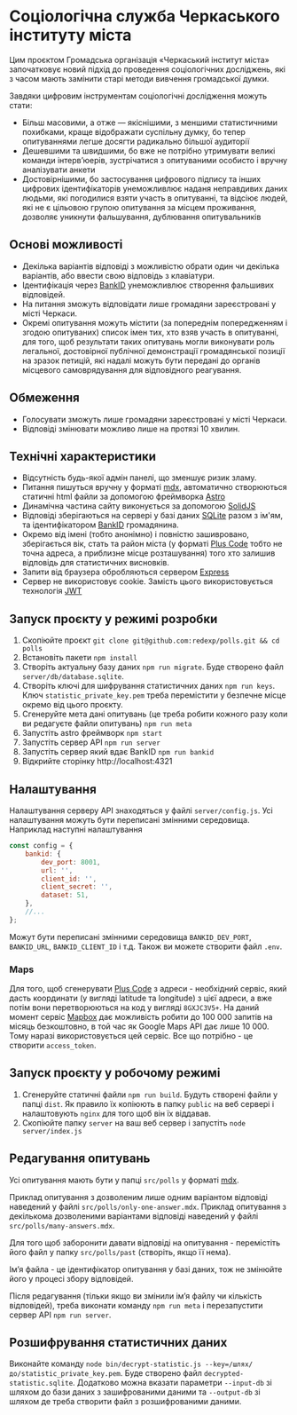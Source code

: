# Соціологічна служба Черкаського інституту міста

Цим проєктом Громадська організація «Черкаський інститут міста» започатковує новий підхід до проведення соціологічних досліджень, які з часом мають замінити старі методи вивчення громадської думки.

Завдяки цифровим інструментам соціологічні дослідження можуть стати:

- Більш масовими, а отже — якіснішими, з меншими статистичними похибками, краще відображати суспільну думку, бо тепер опитуваннями легше досягти радикально більшої аудиторії
- Дешевшими та швидшими, бо вже не потрібно утримувати великі команди інтерв’юерів, зустрічатися з опитуваними особисто і вручну аналізувати анкети
- Достовірнішими, бо застосування цифрового підпису та інших цифрових ідентифікаторів унеможливлює наданя неправдивих даних людьми, які погодилися взяти участь в опитуванні, та відсіює людей, які не є цільовою групою опитування за місцем проживання, дозволяє уникнути фальшування, дублювання опитувальників

## Основі можливості

- Декілька варіантів відповіді з можливістю обрати один чи декілька варіантів, або ввести свою відповідь з клавіатури.
- Ідентифікація через [BankID](https://bank.gov.ua/ua/bank-id-nbu) унеможливлює створення фальшивих відповідей.
- На питання зможуть відповідати лише громадяни зареєстровані у місті Черкаси.
- Окремі опитування можуть містити (за попереднім попередженням і згодою опитуваних) список імен тих, хто взяв участь в опитуванні, для того, щоб результати таких опитувань могли виконувати роль легальної, достовірної публічної демонстрації громадянської позиції на зразок петицій, які надалі можуть бути передані до органів місцевого самоврядування для відповідного реагування.

## Обмеження

- Голосувати зможуть лише громадяни зареєстровані у місті Черкаси.
- Відповіді змінювати можливо лише на протязі 10 хвилин.

## Технічні характеристики

- Відсутність будь-якої адмін панелі, що зменшує ризик зламу.
- Питання пишуться вручну у форматі [mdx](https://mdxjs.com), автоматично створюються статичні html файли за допомогою фреймворка [Astro](https://astro.build)
- Динамічна частина сайту виконується за допомогою [SolidJS](https://solidjs.com)
- Відповіді зберігаються на сервері у базі даних [SQLite](https://sqlite.org) разом з ім'ям, та ідентифікатором [BankID](https://bank.gov.ua/ua/bank-id-nbu) громадянина. 
- Окремо від імені (тобто анонімно) і повністю зашивровано, зберігається вік, стать та район міста (у форматі [Plus Code](https://uk.wikipedia.org/wiki/Відкритий_код_розташування) тобто не точна адреса, а приблизне місце розташування) того хто залишив відповідь для статистичних висновків.
- Запити від браузера обробляються сервером [Express](https://expressjs.com)
- Сервер не використовує cookie. Замість цього використовується технологія [JWT](https://jwt.io)

## Запуск проєкту у режимі розробки

1. Скопіюйте проєкт `git clone git@github.com:redexp/polls.git && cd polls`
2. Встановіть пакети `npm install`
3. Створіть актуальну базу даних `npm run migrate`. Буде створено файл `server/db/database.sqlite`.
4. Створіть ключі для шифрування статистичних даних `npm run keys`. Ключ `statistic_private_key.pem` треба перемістити у безпечне місце окремо від цього проєкту.
5. Сгенеруйте мета дані опитувань (це треба робити кожного разу коли ви редагуєте файли опитувань) `npm run meta`
6. Запустіть astro фреймворк `npm start`
7. Запустіть сервер API `npm run server`
8. Запустіть сервер який вдає BankID `npm run bankid`
9. Відкрийте сторінку http://localhost:4321

## Налаштування

Налаштування серверу API знаходяться у файлі `server/config.js`. Усі налаштування можуть бути переписані змінними середовища. Наприклад наступні налаштування
```js
const config = {
	bankid: {
		dev_port: 8001,
		url: '',
		client_id: '',
		client_secret: '',
		dataset: 51,
	},
    //...
};
```
Можут бути переписані змінними середовища `BANKID_DEV_PORT`, `BANKID_URL`, `BANKID_CLIENT_ID` і т.д. Також ви можете створити файл `.env`.

### Maps

Для того, щоб сгенерувати [Plus Code](https://uk.wikipedia.org/wiki/Відкритий_код_розташування) з адреси - необхідний сервіс, який дасть координати (у вигляді latitude та longitude) з цієї адреси, а вже потім вони перетворюються на код у вигляді `8GXJC3V5+`. На даний момент сервіс [Mapbox](https://mapbox.com) дає можливість робити до 100 000 запитів на місяць безкоштовно, в той час як Google Maps API дає лише 10 000. Тому наразі використовується цей сервіс. Все що потрібно - це створити `access_token`.

## Запуск проєкту у робочому режимі

1. Сгенеруйте статичні файли `npm run build`. Будуть створені файли у папці `dist`. Як правило їх копіюють в папку `public` на веб сервері і налаштовують `nginx` для того щоб він їх віддавав.
2. Скопіюйте папку `server` на ваш веб сервер і запустіть `node server/index.js`

## Редагування опитувань

Усі опитування мають бути у папці `src/polls` у форматі [mdx](https://mdxjs.com). 

Приклад опитування з дозволеним лише одним варіантом відповіді наведений у файлі `src/polls/only-one-answer.mdx`.
Приклад опитування з декількома дозволеними варіантами відповіді наведений у файлі `src/polls/many-answers.mdx`.

Для того щоб заборонити давати відповіді на опитування - перемістіть його файл у папку `src/polls/past` (створіть, якщо її нема).

Імʼя файла - це ідентифікатор опитування у базі даних, тож не змінюйте його у процесі збору відповідей.

Після редагування (тільки якщо ви змінили імʼя файлу чи кількість відповідей), треба виконати команду `npm run meta` і перезапустити сервер API `npm run server`.

## Розшифрування статистичних даних

Виконайте команду `node bin/decrypt-statistic.js --key=/шлях/до/statistic_private_key.pem`. Буде створено файл `decrypted-statistic.sqlite`. 
Додатково можна вказати параметри `--input-db` зі шляхом до бази даних з зашифрованими даними та `--output-db` зі шляхом де треба створити файл з розшифрованими даними.

